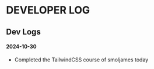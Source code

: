 # DEVELOPER LOG

## Dev Logs

#### 2024-10-30

- Completed the TailwindCSS course of smoljames today
